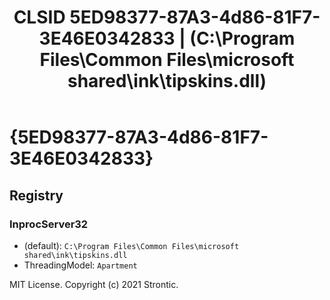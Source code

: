 ﻿---
title: "CLSID 5ED98377-87A3-4d86-81F7-3E46E0342833 | (C:\\Program Files\\Common Files\\microsoft shared\\ink\\tipskins.dll)"
excerpt: What is COM-Object CLSID 5ED98377-87A3-4d86-81F7-3E46E0342833?
---

# {5ED98377-87A3-4d86-81F7-3E46E0342833}


## Registry


### InprocServer32

* (default): `C:\Program Files\Common Files\microsoft shared\ink\tipskins.dll`
* ThreadingModel: `Apartment`

MIT License. Copyright (c) 2021 Strontic.


